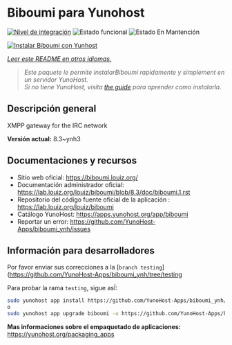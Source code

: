 <!--
Este archivo README esta generado automaticamente<https://github.com/YunoHost/apps/tree/master/tools/readme_generator>
No se debe editar a mano.
-->

# Biboumi para Yunohost

[![Nivel de integración](https://dash.yunohost.org/integration/biboumi.svg)](https://dash.yunohost.org/appci/app/biboumi) ![Estado funcional](https://ci-apps.yunohost.org/ci/badges/biboumi.status.svg) ![Estado En Mantención](https://ci-apps.yunohost.org/ci/badges/biboumi.maintain.svg)

[![Instalar Biboumi con Yunhost](https://install-app.yunohost.org/install-with-yunohost.svg)](https://install-app.yunohost.org/?app=biboumi)

*[Leer este README en otros idiomas.](./ALL_README.md)*

> *Este paquete le permite instalarBiboumi rapidamente y simplement en un servidor YunoHost.*  
> *Si no tiene YunoHost, visita [the guide](https://yunohost.org/install) para aprender como instalarla.*

## Descripción general

XMPP gateway for the IRC network

**Versión actual:** 8.3~ynh3
## Documentaciones y recursos

- Sitio web oficial: <https://biboumi.louiz.org/>
- Documentación administrador oficial: <https://lab.louiz.org/louiz/biboumi/blob/8.3/doc/biboumi.1.rst>
- Repositorio del código fuente oficial de la aplicación : <https://lab.louiz.org/louiz/biboumi>
- Catálogo YunoHost: <https://apps.yunohost.org/app/biboumi>
- Reportar un error: <https://github.com/YunoHost-Apps/biboumi_ynh/issues>

## Información para desarrolladores

Por favor enviar sus correcciones a la [`branch testing`](https://github.com/YunoHost-Apps/biboumi_ynh/tree/testing

Para probar la rama `testing`, sigue asÍ:

```bash
sudo yunohost app install https://github.com/YunoHost-Apps/biboumi_ynh/tree/testing --debug
o
sudo yunohost app upgrade biboumi -u https://github.com/YunoHost-Apps/biboumi_ynh/tree/testing --debug
```

**Mas informaciones sobre el empaquetado de aplicaciones:** <https://yunohost.org/packaging_apps>
